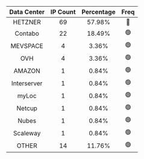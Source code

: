 | Data Center | IP Count | Percentage | Freq |
|:------------:|:--------:|:-----------:|:-----:|
| HETZNER | 69 | 57.98% | 🔴 |
| Contabo | 22 | 18.49% | 🟢 |
| MEVSPACE | 4 | 3.36% | 🟢 |
| OVH | 4 | 3.36% | 🟢 |
| AMAZON | 1 | 0.84% | 🟢 |
| Interserver | 1 | 0.84% | 🟢 |
| myLoc | 1 | 0.84% | 🟢 |
| Netcup | 1 | 0.84% | 🟢 |
| Nubes | 1 | 0.84% | 🟢 |
| Scaleway | 1 | 0.84% | 🟢 |
| OTHER | 14 | 11.76% | 🟢 |